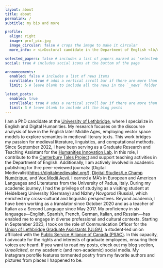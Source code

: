 ```yaml
---
layout: about
title: about
permalink: /
subtitle: my bio and more

profile:
  align: right
  image: prof_pic.jpg
  image_circular: false # crops the image to make it circular
  more_info: > <i>Doctoral candidate in the Department of English <lb/> at the University of Lethbridge's <lb/> Humanities Innovation Lab.</i>

selected_papers: false # includes a list of papers marked as "selected={true}"
social: true # includes social icons at the bottom of the page

announcements:
  enabled: false # includes a list of news items
  scrollable: true # adds a vertical scroll bar if there are more than 3 news items
  limit: 5 # leave blank to include all the news in the `_news` folder

latest_posts:
  enabled: true
  scrollable: true # adds a vertical scroll bar if there are more than 3 new posts items
  limit: 3 # leave blank to include all the blog posts
---
```


I am a PhD candidate at the [University of Lethbridge](https://www.ulethbridge.ca/), where I specialize in English and Digital Humanities. My research focuses on the discourse analysis of love in the English later Middle Ages, employing vector space models to explore semantics in medieval literary texts. This work bridges my passion for medieval literature, linguistics, and computational methods.<lb/>
Since September 2022, I have been serving as a Graduate Research and Teaching Assistant for the [Humanities Innovation Lab](https://www.humanitiesinnovationlab.ca/). In this role, I contribute to the [Canterbury Tales Project](https://www.canterburytalesproject.org/) and support teaching activities in the Department of English. Additionally, I am actively involved in academic publishing for thre peer-reviewed journals: [Digital Medievalist(https://digitalmedievalist.org/), [Digital Studies/Le Champ Numérique](https://www.digitalstudies.org/), and [Vox Medii Aevii](https://voxmediiaevi.com/en/).<lb/>
I earned a MA’s in European and American Languages and Literatures from the University of Padua, Italy. During my academic journey, I had the privilege of studying as a visiting student at Heidelberg University (Germany) and Nizhny Novgorod (Russia), which enriched my cross-cultural and linguistic perspectives.<lb/>
Beyond academia, I have been working as a translator since October 2020 and as a teacher of Italian as a Second Language since May 2017. My proficiency in six languages—English, Spanish, French, German, Italian, and Russian—has enabled me to engage in diverse professional and cultural contexts.
Starting in September 2023, I took on the role of Communication Officer for the [Union of Lethbridge Graduate Assistants (ULGA)](https://ulga.ca/), a student-led union affiliated with the [Public Service Alliance of Canada (PSAC)](https://psacunion.ca/). In this capacity, I advocate for the rights and interests of graduate employees, ensuring their voices are heard.<lb/>
If you want to read my posts, check out my blog section, <i>Unsolicited</i>, or my academic (and non-academic) social media. My Instagram porofile features tormented poetry from my favorite authors and pictures from places I happened to be.
